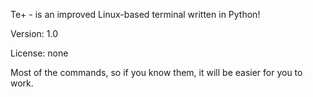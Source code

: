 Te+ - is an improved Linux-based terminal written in Python! 

Version: 1.0

License: none

Most of the commands, so if you know them, it will be easier for you to work.
